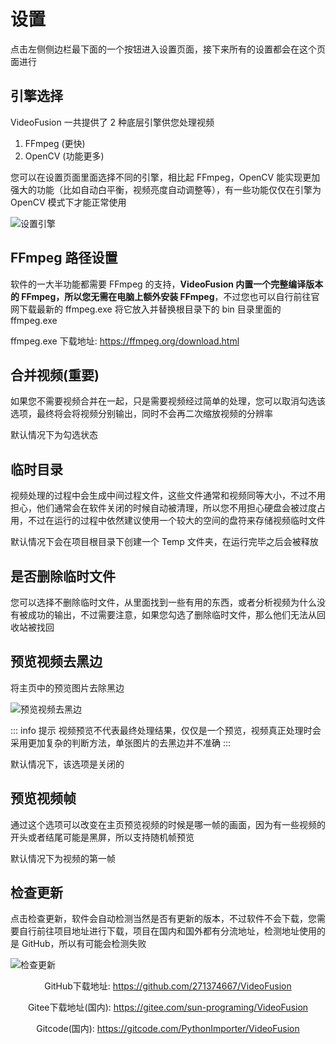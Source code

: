 # 设置

点击左侧侧边栏最下面的一个按钮进入设置页面，接下来所有的设置都会在这个页面进行

## 引擎选择

VideoFusion 一共提供了 2 种底层引擎供您处理视频

1. FFmpeg (更快)
2. OpenCV (功能更多)

您可以在设置页面里面选择不同的引擎，相比起 FFmpeg，OpenCV 能实现更加强大的功能（比如自动白平衡，视频亮度自动调整等），有一些功能仅仅在引擎为 OpenCV 模式下才能正常使用

![设置引擎](/设置引擎.png)

## FFmpeg 路径设置

软件的一大半功能都需要 FFmpeg 的支持，**VideoFusion 内置一个完整编译版本的 FFmpeg，所以您无需在电脑上额外安装 FFmpeg**，不过您也可以自行前往官网下载最新的 ffmpeg.exe 将它放入并替换根目录下的 bin 目录里面的 ffmpeg.exe

ffmpeg.exe 下载地址:
https://ffmpeg.org/download.html

## 合并视频(重要)

如果您不需要视频合并在一起，只是需要视频经过简单的处理，您可以取消勾选该选项，最终将会将视频分别输出，同时不会再二次缩放视频的分辨率

默认情况下为勾选状态

## 临时目录

视频处理的过程中会生成中间过程文件，这些文件通常和视频同等大小，不过不用担心，他们通常会在软件关闭的时候自动被清理，所以您不用担心硬盘会被过度占用，不过在运行的过程中依然建议使用一个较大的空间的盘符来存储视频临时文件

默认情况下会在项目根目录下创建一个 Temp 文件夹，在运行完毕之后会被释放

## 是否删除临时文件

您可以选择不删除临时文件，从里面找到一些有用的东西，或者分析视频为什么没有被成功的输出，不过需要注意，如果您勾选了删除临时文件，那么他们无法从回收站被找回

## 预览视频去黑边

将主页中的预览图片去除黑边

![预览视频去黑边](/预览视频去黑边.png)

::: info 提示
视频预览不代表最终处理结果，仅仅是一个预览，视频真正处理时会采用更加复杂的判断方法，单张图片的去黑边并不准确
:::

默认情况下，该选项是关闭的

## 预览视频帧

通过这个选项可以改变在主页预览视频的时候是哪一帧的画面，因为有一些视频的开头或者结尾可能是黑屏，所以支持随机帧预览

默认情况下为视频的第一帧

## 检查更新

点击检查更新，软件会自动检测当然是否有更新的版本，不过软件不会下载，您需要自行前往项目地址进行下载，项目在国内和国外都有分流地址，检测地址使用的是 GitHub，所以有可能会检测失败

![检查更新](/检查更新.png)

<center>
<p>GitHub下载地址: <a href="https://github.com/271374667/VideoFusion">https://github.com/271374667/VideoFusion</a></p>

Gitee下载地址(国内): https://gitee.com/sun-programing/VideoFusion

Gitcode(国内): https://gitcode.com/PythonImporter/VideoFusion
</center>

